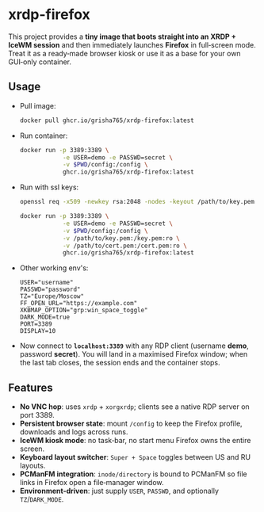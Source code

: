 # xrdp-firefox
This project provides a **tiny image that boots straight into an XRDP + IceWM session** and then immediately launches **Firefox** in full‑screen mode.
Treat it as a ready‑made browser kiosk or use it as a base for your own GUI‑only container.

## Usage

- Pull image:
    ```bash
    docker pull ghcr.io/grisha765/xrdp-firefox:latest
    ```

- Run container:
    ```bash
    docker run -p 3389:3389 \
                -e USER=demo -e PASSWD=secret \
                -v $PWD/config:/config \
                ghcr.io/grisha765/xrdp-firefox:latest
    ```

- Run with ssl keys:
    ```bash
    openssl req -x509 -newkey rsa:2048 -nodes -keyout /path/to/key.pem -out /path/to/cert.pem -days 365
    ```
    ```bash
    docker run -p 3389:3389 \
                -e USER=demo -e PASSWD=secret \
                -v $PWD/config:/config \
                -v /path/to/key.pem:/key.pem:ro \
                -v /path/to/cert.pem:/cert.pem:ro \
                ghcr.io/grisha765/xrdp-firefox:latest
    ```

- Other working env's:
    ```env
    USER="username"
    PASSWD="password"
    TZ="Europe/Moscow"
    FF_OPEN_URL="https://example.com"
    XKBMAP_OPTION="grp:win_space_toggle"
    DARK_MODE=true
    PORT=3389
    DISPLAY=10
    ```

- Now connect to **`localhost:3389`** with any RDP client (username **demo**, password **secret**). You will land in a maximised Firefox window; when the last tab closes, the session ends and the container stops.

## Features

- **No VNC hop**: uses `xrdp` + `xorgxrdp`; clients see a native RDP server on port 3389.
- **Persistent browser state**: mount `/config` to keep the Firefox profile, downloads and logs across runs.
- **IceWM kiosk mode**: no task‑bar, no start menu Firefox owns the entire screen.
- **Keyboard layout switcher**: `Super + Space` toggles between US and RU layouts.
- **PCManFM integration**: `inode/directory` is bound to PCManFM so file links in Firefox open a file‑manager window.
- **Environment‑driven**: just supply `USER`, `PASSWD`, and optionally `TZ`/`DARK_MODE`.
